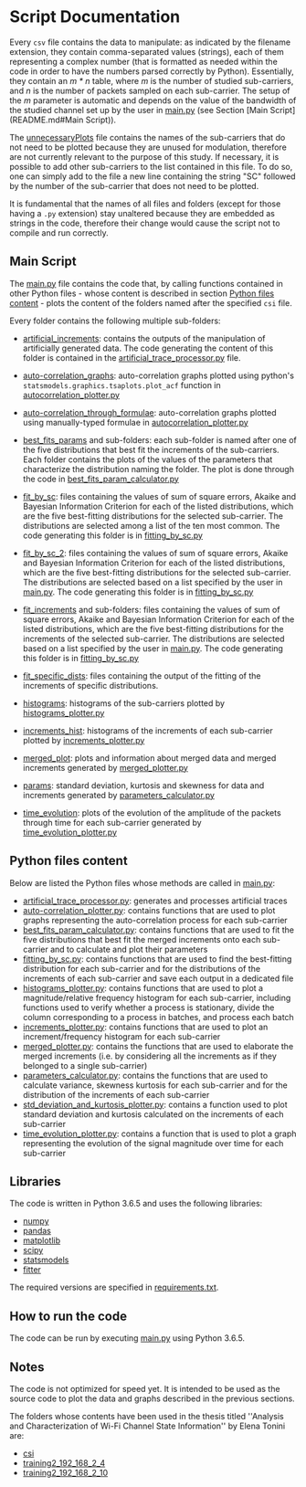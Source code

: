 # Script Documentation

Every `csv` file contains the data to manipulate: as
indicated by the filename extension, they contain
comma-separated values (strings), each of them representing
a complex number (that is formatted as needed within the code
in order to have the numbers parsed correctly
by Python).
Essentially, they contain an _m * n_ table,
where _m_ is the number of studied sub-carriers, and _n_
is the number of packets sampled on each sub-carrier.
The setup of the _m_ parameter is automatic and depends on the value
of the bandwidth of the studied channel set up by the user in
[main.py](main.py) (see Section [Main Script](README.md#Main Script)).

The [unnecessaryPlots](unnecessaryPlots80ax) file contains the names of the
sub-carriers that do not need to be plotted because they
are unused for modulation, therefore are not currently
relevant to the purpose of this study.
If necessary, it is possible to add other sub-carriers to
the list contained in this file. To do so, one
can simply add to the file a new line containing the
string "SC" followed
by the number of the sub-carrier that does not need to be
plotted.

It is fundamental that the names of all files and folders
(except for those having a `.py` extension) stay unaltered
because they are embedded as strings in the code,
therefore their change would cause the script not to compile
and run correctly.

## Main Script

The [main.py](main.py) file contains the code that, by
calling functions contained in other Python files -
whose content is described in section
[Python files content](README.md#python-files-content) -
plots the content of the folders named after the specified
`csi` file.

Every folder contains the following multiple sub-folders:

* [artificial_increments](artificial_increments):
  contains the outputs of the manipulation of artificially generated
  data. The code generating the content of this folder is contained
  in the [artificial_trace_processor.py](artificial_trace_processor.py) file.

* [auto-correlation_graphs](auto-correlation_graphs):
  auto-correlation graphs plotted using python's
  `statsmodels.graphics.tsaplots.plot_acf` function in
  [autocorrelation_plotter.py](autocorrelation_plotter.py)

* [auto-correlation_through_formulae](auto-correlation_through_formulae):
  auto-correlation graphs plotted using manually-typed formulae in
  [autocorrelation_plotter.py](autocorrelation_plotter.py)

* [best_fits_params](best_fits_params) and sub-folders: each sub-folder
  is named after one of the five distributions that best fit the increments
  of the sub-carriers. Each folder contains the plots of the values of
  the parameters that characterize the distribution naming the folder.
  The plot is done through the code in [best_fits_param_calculator.py](best_fits_param_calculator.py)

* [fit_by_sc](fit_by_sc): files containing the values of sum of square
  errors, Akaike and Bayesian Information Criterion for each of the
  listed distributions, which are the five best-fitting distributions
  for the selected sub-carrier. The distributions are selected among
  a list of the ten most common. The code generating this folder
  is in [fitting_by_sc.py](fitting_by_sc.py)

* [fit_by_sc_2](fit_by_sc_2): files containing the values of sum of square
  errors, Akaike and Bayesian Information Criterion for each of the
  listed distributions, which are the five best-fitting distributions
  for the selected sub-carrier. The distributions are selected based
  on a list specified by the user in [main.py](main.py). The code
  generating this folder is in [fitting_by_sc.py](fitting_by_sc.py)

* [fit_increments](fit_increments) and sub-folders: files containing the values of sum of square
  errors, Akaike and Bayesian Information Criterion for each of the
  listed distributions, which are the five best-fitting distributions
  for the increments of the selected sub-carrier.
  The distributions are selected based
  on a list specified by the user in [main.py](main.py). The code
  generating this folder is in [fitting_by_sc.py](fitting_by_sc.py)

* [fit_specific_dists](fit_specific_dists): files containing the
  output of the fitting of the increments of specific distributions.

* [histograms](histograms): histograms of the sub-carriers plotted
  by [histograms_plotter.py](histograms_plotter.py)

* [increments_hist](increments_hist): histograms of the increments
  of each sub-carrier plotted by [increments_plotter.py](increments_plotter.py)

* [merged_plot](merged_plot): plots and information about merged data
  and merged increments generated by [merged_plotter.py](merged_plotter.py)

* [params](params): standard deviation, kurtosis and skewness for
  data and increments generated by [parameters_calculator.py](parameters_calculator.py)

* [time_evolution](time_evolution): plots of the evolution of the
  amplitude of the packets through time for each sub-carrier generated
  by [time_evolution_plotter.py](time_evolution_plotter.py)

## Python files content

Below are listed the Python files whose methods are called
in [main.py](main.py):

* [artificial_trace_processor.py](artificial_trace_processor.py):
  generates and processes artificial traces
* [auto-correlation_plotter.py](autocorrelation_plotter.py):
  contains functions that are used to plot graphs representing
  the auto-correlation process for each sub-carrier
* [best_fits_param_calculator.py](best_fits_param_calculator.py):
  contains functions that are used to fit the five distributions
  that best fit the merged increments onto each sub-carrier
  and to calculate and plot their parameters
* [fitting_by_sc.py](fitting_by_sc.py): contains functions that
  are used to find the best-fitting distribution for each
  sub-carrier and for the distributions of the increments
  of each sub-carrier and save each output in a dedicated file
* [histograms_plotter.py](histograms_plotter.py): contains functions that are used
  to plot a magnitude/relative frequency histogram
  for each sub-carrier, including functions used to verify
  whether a process is stationary, divide the column
  corresponding to a process in batches, and process each batch
* [increments_plotter.py](increments_plotter.py): contains functions that are used
  to plot an increment/frequency histogram
  for each sub-carrier
* [merged_plotter.py](merged_plotter.py): contains the functions
  that are used to elaborate the merged increments (i.e. by
  considering all the increments as if they belonged to a single
  sub-carrier)
* [parameters_calculator.py](parameters_calculator.py): contains
  the functions that are used to calculate variance, skewness
  kurtosis for each sub-carrier and for the distribution of
  the increments of each sub-carrier
* [std_deviation_and_kurtosis_plotter.py](std_deviation_and_kurtosis_plotter.py):
  contains a function used to plot standard deviation and kurtosis
  calculated on the increments of each sub-carrier
* [time_evolution_plotter.py](time_evolution_plotter.py): contains a function that is used
  to plot a graph representing the evolution of the signal
  magnitude over time for each sub-carrier

## Libraries

The code is written in Python 3.6.5 and uses the following libraries:

* [numpy](https://www.numpy.org/)
* [pandas](https://pandas.pydata.org/)
* [matplotlib](https://matplotlib.org/)
* [scipy](https://www.scipy.org/)
* [statsmodels](https://www.statsmodels.org/stable/index.html)
* [fitter](https://github.com/cokelaer/fitter)

The required versions are specified in [requirements.txt](requirements.txt).

## How to run the code

The code can be run by executing [main.py](main.py) using Python 3.6.5.

## Notes

The code is not optimized for speed yet.
It is intended to be used as the source code to plot the data and graphs
described in the previous sections.

The folders whose contents have been used in the thesis titled
''Analysis and Characterization of Wi-Fi Channel State Information''
by Elena Tonini are:

* [csi](csi)
* [training2_192_168_2_4](training2_192_168_2_4)
* [training2_192_168_2_10](training2_192_168_2_10)